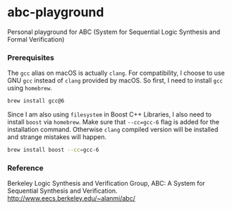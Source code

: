 # abc-playground

Personal playground for ABC (System for Sequential Logic Synthesis and Formal Verification)

### Prerequisites

The `gcc` alias on macOS is actually `clang`. For compatibility, I choose to use GNU `gcc` instead of `clang` provided by macOS.
So first, I need to install `gcc` using `homebrew`.

```bash
brew install gcc@6
```

Since I am also using `filesystem` in Boost C++ Libraries, I also need to install `boost`
via `homebrew`. Make sure that `--cc=gcc-6` flag is added for the installation command. 
Otherwise `clang` compiled version will be installed and strange mistakes will happen.

```bash
brew install boost --cc=gcc-6
```


### Reference

Berkeley Logic Synthesis and Verification Group, ABC: A System for Sequential Synthesis and Verification. http://www.eecs.berkeley.edu/~alanmi/abc/
